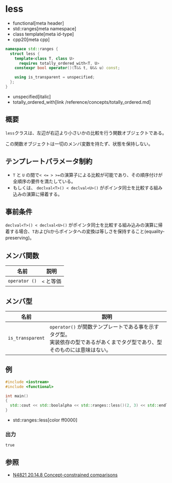 # less
* functional[meta header]
* std::ranges[meta namespace]
* class template[meta id-type]
* cpp20[meta cpp]

```cpp
namespace std::ranges {
  struct less {
    template<class T, class U>
      requires totally_ordered_with<T, U>
    constexpr bool operator()(T&& t, U&& u) const;

    using is_transparent = unspecified;
  };
}
```
* unspecified[italic]
* totally_ordered_with[link /reference/concepts/totally_ordered.md]

## 概要
`less`クラスは、左辺が右辺より小さいかの比較を行う関数オブジェクトである。

この関数オブジェクトは一切のメンバ変数を持たず、状態を保持しない。

## テンプレートパラメータ制約
* `T` と `U` の間で`< <= > >=`の演算子による比較が可能であり、その順序付けが全順序の要件を満たしている。
* もしくは、 `declval<T>() < declval<U>()` がポインタ同士を比較する組み込みの演算に帰着する。

## 事前条件
`declval<T>() < declval<U>()` がポインタ同士を比較する組み込みの演算に帰着する場合、`T`および`U`からポインタへの変換は等しさを保持すること(equality-preserving)。

## メンバ関数

| 名前 | 説明 |
|---------------|-----------------|
| `operator ()` | `<` と等価 |


## メンバ型

| 名前 | 説明 |
|------------------------|-------------------------------|
| `is_transparent`       | `operator()` が関数テンプレートである事を示すタグ型。<br/>実装依存の型であるがあくまでタグ型であり、型そのものには意味はない。 |


## 例

```cpp example
#include <iostream>
#include <functional>

int main()
{
  std::cout << std::boolalpha << std::ranges::less()(2, 3) << std::endl;
}
```
* std::ranges::less[color ff0000]

### 出力
```
true
```

## 参照
- [N4821 20.14.8 Concept-constrained comparisons](https://timsong-cpp.github.io/cppwp/n4861/range.cmp)
